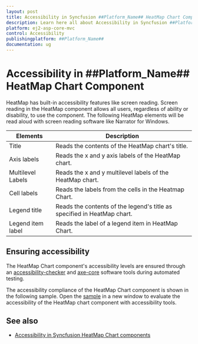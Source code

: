 ```yaml
---
layout: post
title: Accessibility in Syncfusion ##Platform_Name## HeatMap Chart Component
description: Learn here all about Accessibility in Syncfusion ##Platform_Name## HeatMap Chart component of Syncfusion Essential JS 2 and more.
platform: ej2-asp-core-mvc
control: Accessibility
publishingplatform: ##Platform_Name##
documentation: ug
---
```



# Accessibility in ##Platform_Name## HeatMap Chart Component

HeatMap has built-in accessibility features like screen reading. Screen reading in the HeatMap component allows all users, regardless of ability or disability, to use the component. The following HeatMap elements will be read aloud with screen reading software like Narrator for Windows.

| Elements | Description |
| --- | --- |
| Title | Reads the contents of the HeatMap chart's title. |
| Axis labels | Reads the x and y axis labels of the HeatMap chart. |
| Multilevel Labels | Reads the x and y multilevel labels of the HeatMap chart. |
| Cell labels | Reads the labels from the cells in the Heatmap Chart. |
| Legend title | Reads the contents of the legend's title as specified in HeatMap chart. |
| Legend item label | Reads the label of a legend item in HeatMap Chart. |

## Ensuring accessibility

The HeatMap Chart component's accessibility levels are ensured through an [accessibility-checker](https://www.npmjs.com/package/accessibility-checker) and [axe-core](https://www.npmjs.com/package/axe-core) software tools during automated testing.

The accessibility compliance of the HeatMap Chart component is shown in the following sample. Open the [sample](https://ej2.syncfusion.com/accessibility/heatmap.html) in a new window to evaluate the accessibility of the HeatMap chart component with accessibility tools.

## See also

* [Accessibility in Syncfusion HeatMap Chart components](../common/accessibility)